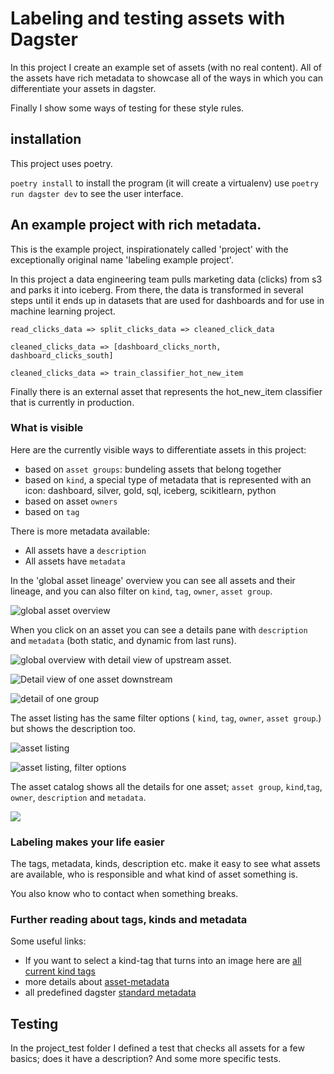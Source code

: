 # Labeling and testing assets with Dagster

In this project I create an example set of assets (with no real content).
All of the assets have rich metadata to showcase all of the ways in which you can differentiate your assets in dagster.

Finally I show some ways of testing for these style rules.

## installation
This project uses poetry.

`poetry install` to install the program (it will create a virtualenv)
use `poetry run dagster dev` to see the user interface.


## An example project with rich metadata.
This is the example project, inspirationately called 'project' with the exceptionally original name 'labeling example project'.

In this project a data engineering team pulls marketing data (clicks) from s3 and parks it into iceberg. From there, the data is transformed in several steps until it ends up in datasets
that are used for dashboards and for use in machine learning project.

```
read_clicks_data => split_clicks_data => cleaned_click_data

cleaned_clicks_data => [dashboard_clicks_north, dashboard_clicks_south]

cleaned_clicks_data => train_classifier_hot_new_item
```

Finally there is an external asset that represents the hot_new_item classifier that is currently in production.

### What is visible

Here are the currently visible ways to differentiate assets in this project:

- based on `asset groups`: bundeling assets that belong together
- based on `kind`, a special type of metadata that is represented with an icon: dashboard, silver, gold, sql, iceberg, scikitlearn, python
- based on asset `owners`
- based on `tag`

There is more metadata available:

- All assets have a `description`
- All assets have `metadata`

In the 'global asset lineage' overview you can see all assets and their lineage, and you can also filter on `kind`, `tag`, `owner`, `asset group`.

![global asset overview](img/Screenshot%20from%202024-11-14%2021-11-09.png)

When you click on an asset you can see a details pane with `description` and `metadata` (both static, and dynamic from last runs).


![global overview with detail view of upstream asset.](img/Screenshot%20from%202024-11-14%2021-20-15.png)


![Detail view of one asset downstream](img/Screenshot%20from%202024-11-14%2021-12-48.png)

![detail of one group](img/Screenshot%20from%202024-11-15%2019-24-05.png)

The asset listing has the same filter options ( `kind`, `tag`, `owner`, `asset group`.) but shows the description too.

![asset listing](img/Screenshot%20from%202024-11-15%2019-21-49.png)

![asset listing, filter options](img/Screenshot%20from%202024-11-15%2019-22-09.png)

The asset catalog shows all the details for one asset; `asset group`, `kind`,`tag`, `owner`, `description` and `metadata`.

![](img/Screenshot%20from%202024-11-15%2019-51-04.png)

### Labeling makes your life easier
The tags, metadata, kinds, description etc. make it easy to see what assets are available, who is responsible and what kind of asset something is.

You also know who to contact when something breaks.

### Further reading about tags, kinds and metadata

Some useful links:

- If you want to select a kind-tag that turns into an image here are [all current kind tags](https://sourcegraph.com/github.com/dagster-io/dagster/-/blob/js_modules/dagster-ui/packages/ui-core/src/graph/OpTags.tsx)
- more details about [asset-metadata](https://docs.dagster.io/concepts/metadata-tags/asset-metadata)
- all predefined dagster [standard metadata](https://docs.dagster.io/concepts/metadata-tags/asset-metadata#standard-asset-metadata-entries)


## Testing

In the project_test folder I defined a test that checks all assets for 
a few basics; does it have a description? And some more specific tests. 

